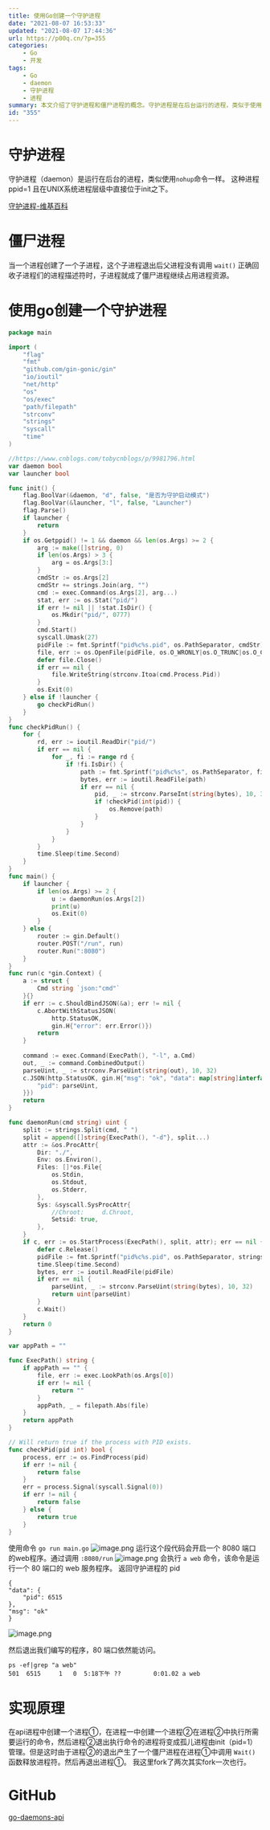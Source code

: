 ```yaml
---
title: 使用Go创建一个守护进程
date: "2021-08-07 16:53:33"
updated: "2021-08-07 17:44:36"
url: https://p00q.cn/?p=355
categories:
    - Go
    - 开发
tags:
    - Go
    - daemon
    - 守护进程
    - 进程
summary: 本文介绍了守护进程和僵尸进程的概念。守护进程是在后台运行的进程，类似于使用`nohup`命令启动的进程。僵尸进程是子进程退出后父进程没有正确回收进程描述符导致子进程占用进程资源的进程。文章还给出了使用Go语言创建守护进程的示例代码，该代码通过调用`exec`包的相关函数创建和管理守护进程。最后，文章提供了该示例代码的GitHub链接。
id: "355"
---
```


# 守护进程

守护进程（daemon）是运行在后台的进程，类似使用`nohup`命令一样。
这种进程 ppid=1 且在UNIX系统进程层级中直接位于init之下。

[守护进程-维基百科](https://zh.wikipedia.org/wiki/%E5%AE%88%E6%8A%A4%E8%BF%9B%E7%A8%8B)

# 僵尸进程

当一个进程创建了一个子进程，这个子进程退出后父进程没有调用 `wait()` 正确回收子进程们的进程描述符时，子进程就成了僵尸进程继续占用进程资源。

# 使用go创建一个守护进程
```GO
package main

import (
	"flag"
	"fmt"
	"github.com/gin-gonic/gin"
	"io/ioutil"
	"net/http"
	"os"
	"os/exec"
	"path/filepath"
	"strconv"
	"strings"
	"syscall"
	"time"
)

//https://www.cnblogs.com/tobycnblogs/p/9981796.html
var daemon bool
var launcher bool

func init() {
	flag.BoolVar(&daemon, "d", false, "是否为守护启动模式")
	flag.BoolVar(&launcher, "l", false, "Launcher")
	flag.Parse()
	if launcher {
		return
	}
	if os.Getppid() != 1 && daemon && len(os.Args) >= 2 {
		arg := make([]string, 0)
		if len(os.Args) > 3 {
			arg = os.Args[3:]
		}
		cmdStr := os.Args[2]
		cmdStr += strings.Join(arg, "")
		cmd := exec.Command(os.Args[2], arg...)
		stat, err := os.Stat("pid/")
		if err != nil || !stat.IsDir() {
			os.Mkdir("pid/", 0777)
		}
		cmd.Start()
		syscall.Umask(27)
		pidFile := fmt.Sprintf("pid%c%s.pid", os.PathSeparator, cmdStr)
		file, err := os.OpenFile(pidFile, os.O_WRONLY|os.O_TRUNC|os.O_CREATE, 0644)
		defer file.Close()
		if err == nil {
			file.WriteString(strconv.Itoa(cmd.Process.Pid))
		}
		os.Exit(0)
	} else if !launcher {
		go checkPidRun()
	}
}
func checkPidRun() {
	for {
		rd, err := ioutil.ReadDir("pid/")
		if err == nil {
			for _, fi := range rd {
				if !fi.IsDir() {
					path := fmt.Sprintf("pid%c%s", os.PathSeparator, fi.Name())
					bytes, err := ioutil.ReadFile(path)
					if err == nil {
						pid, _ := strconv.ParseInt(string(bytes), 10, 32)
						if !checkPid(int(pid)) {
							os.Remove(path)
						}
					}
				}
			}
		}
		time.Sleep(time.Second)
	}
}
func main() {
	if launcher {
		if len(os.Args) >= 2 {
			u := daemonRun(os.Args[2])
			print(u)
			os.Exit(0)
		}
	} else {
		router := gin.Default()
		router.POST("/run", run)
		router.Run(":8080")
	}
}
func run(c *gin.Context) {
	a := struct {
		Cmd string `json:"cmd"`
	}{}
	if err := c.ShouldBindJSON(&a); err != nil {
		c.AbortWithStatusJSON(
			http.StatusOK,
			gin.H{"error": err.Error()})
		return
	}
	
	command := exec.Command(ExecPath(), "-l", a.Cmd)
	out, _ := command.CombinedOutput()
	parseUint, _ := strconv.ParseUint(string(out), 10, 32)
	c.JSON(http.StatusOK, gin.H{"msg": "ok", "data": map[string]interface{}{
		"pid": parseUint,
	}})
	return
}

func daemonRun(cmd string) uint {
	split := strings.Split(cmd, " ")
	split = append([]string{ExecPath(), "-d"}, split...)
	attr := &os.ProcAttr{
		Dir: "./",
		Env: os.Environ(),
		Files: []*os.File{
			os.Stdin,
			os.Stdout,
			os.Stderr,
		},
		Sys: &syscall.SysProcAttr{
			//Chroot:     d.Chroot,
			Setsid: true,
		},
	}
	if c, err := os.StartProcess(ExecPath(), split, attr); err == nil {
		defer c.Release()
		pidFile := fmt.Sprintf("pid%c%s.pid", os.PathSeparator, strings.ReplaceAll(cmd, " ", ""))
		time.Sleep(time.Second)
		bytes, err := ioutil.ReadFile(pidFile)
		if err == nil {
			parseUint, _ := strconv.ParseUint(string(bytes), 10, 32)
			return uint(parseUint)
		}
		c.Wait()
	}
	return 0
}

var appPath = ""

func ExecPath() string {
	if appPath == "" {
		file, err := exec.LookPath(os.Args[0])
		if err != nil {
			return ""
		}
		appPath, _ = filepath.Abs(file)
	}
	return appPath
}

// Will return true if the process with PID exists.
func checkPid(pid int) bool {
	process, err := os.FindProcess(pid)
	if err != nil {
		return false
	}
	err = process.Signal(syscall.Signal(0))
	if err != nil {
		return false
	} else {
		return true
	}
}


```
使用命令 `go run main.go`
![image.png](../res/img/355-1.jpeg)
运行这个段代码会开启一个 8080 端口的web程序。通过调用 `:8080/run` 
![image.png](../res/img/355-2.jpeg)
会执行 `a web` 命令，该命令是运行一个 80 端口的 web 服务程序。
返回守护进程的 pid 

```
{
"data": {
    "pid": 6515
},
"msg": "ok"
}
```
![image.png](../res/img/355-3.jpeg)

然后退出我们编写的程序，80 端口依然能访问。
```
ps -ef|grep "a web"
501  6515     1   0  5:18下午 ??         0:01.02 a web
```
# 实现原理

在api进程中创建一个进程①，在进程一中创建一个进程②在进程②中执行所需要运行的命令，然后进程②退出执行命令的进程将变成孤儿进程由init（pid=1）管理。但是这时由于进程②的退出产生了一个僵尸进程在进程①中调用 `Wait()` 函数释放进程符。然后再退出进程①。
我这里fork了两次其实fork一次也行。

# GitHub
[go-daemons-api](https://github.com/danbai225/go-daemons-api)

